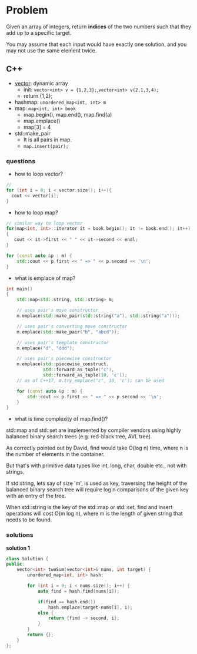 # Problem

Given an array of integers, return **indices** of the two numbers such that they add up to a specific target.

You may assume that each input would have exactly one solution, and you may not use the same element twice.

## C++

- [vector](https://www.geeksforgeeks.org/vector-in-cpp-stl/): dynamic array
  - init: ```vector<int> v = {1,2,3};```,```vector<int> v(2,1,3,4);```
  - return {1,2};
- hashmap: ```unordered_map<int, int> m```
- map: ```map<int, int> book```
  - map.begin(), map.end(), map.find(a)
  - map.emplace()
  - map[3] = 4
- std::make_pair
  - It is all pairs in map.
  - ```map.insert(pair);```


### questions

- how to loop vector?

```c++
//
for (int i = 0; i < vector.size(); i++){
  cout << vector[i];
}
```

- how to loop map?

```c++
// similar way to loop vector
for(map<int, int>::iterator it = book.begin(); it != book.end(); it++)
{
   cout << it->first << " " << it->second << endl;
}

for (const auto &p : m) {
    std::cout << p.first << " => " << p.second << '\n';
}
```

- what is emplace of map?

```c++
int main()
{
    std::map<std::string, std::string> m;

    // uses pair's move constructor
    m.emplace(std::make_pair(std::string("a"), std::string("a")));

    // uses pair's converting move constructor
    m.emplace(std::make_pair("b", "abcd"));

    // uses pair's template constructor
    m.emplace("d", "ddd");

    // uses pair's piecewise constructor
    m.emplace(std::piecewise_construct,
              std::forward_as_tuple("c"),
              std::forward_as_tuple(10, 'c'));
    // as of C++17, m.try_emplace("c", 10, 'c'); can be used

    for (const auto &p : m) {
        std::cout << p.first << " => " << p.second << '\n';
    }
}
```

- what is time complexity of map.find()?

std::map and std::set are implemented by compiler vendors using highly balanced binary search trees (e.g. red-black tree, AVL tree).

As correctly pointed out by David, find would take O(log n) time, where n is the number of elements in the container.

But that's with primitive data types like int, long, char, double etc., not with strings.

If std:string, lets say of size 'm', is used as key, traversing the height of the balanced binary search tree will require log n comparisons of the given key with an entry of the tree.

When std::string is the key of the std::map or std::set, find and insert operations will cost O(m log n), where m is the length of given string that needs to be found.

### solutions

**solution 1**
```c++
class Solution {
public:
    vector<int> twoSum(vector<int>& nums, int target) {
        unordered_map<int, int> hash;

        for (int i = 0; i < nums.size(); i++) {
            auto find = hash.find(nums[i]);

            if(find == hash.end())
                hash.emplace(target-nums[i], i);
            else {
                return {find -> second, i};
            }
        }
        return {};
    }
};
```
